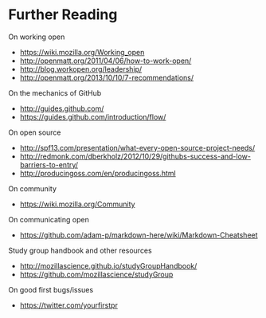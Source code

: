 # Further Reading

On working open
* https://wiki.mozilla.org/Working_open
* http://openmatt.org/2011/04/06/how-to-work-open/
* http://blog.workopen.org/leadership/
* http://openmatt.org/2013/10/10/7-recommendations/

On the mechanics of GitHub
* http://guides.github.com/
* https://guides.github.com/introduction/flow/

On open source
* http://spf13.com/presentation/what-every-open-source-project-needs/
* http://redmonk.com/dberkholz/2012/10/29/githubs-success-and-low-barriers-to-entry/
* http://producingoss.com/en/producingoss.html

On community
* https://wiki.mozilla.org/Community

On communicating open
* https://github.com/adam-p/markdown-here/wiki/Markdown-Cheatsheet

Study group handbook and other resources
* http://mozillascience.github.io/studyGroupHandbook/
* https://github.com/mozillascience/studyGroup

On good first bugs/issues
* https://twitter.com/yourfirstpr
